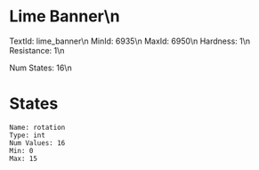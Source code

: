 # Lime Banner\n
TextId: lime_banner\n
MinId: 6935\n
MaxId: 6950\n
Hardness: 1\n
Resistance: 1\n

Num States: 16\n
# States
```
Name: rotation
Type: int
Num Values: 16
Min: 0
Max: 15
```